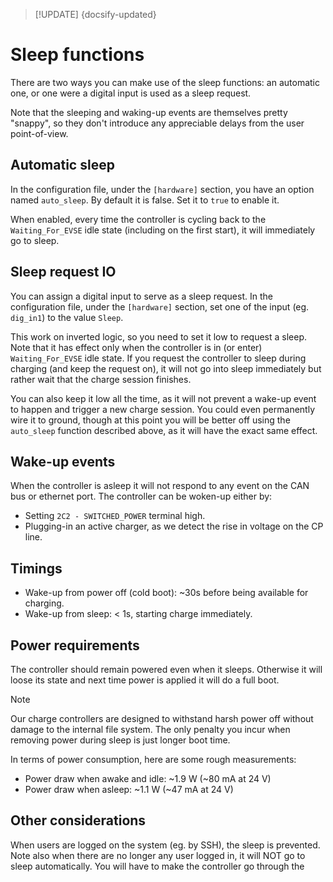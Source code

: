 > [!UPDATE] {docsify-updated}
# Sleep functions

There are two ways you can make use of the sleep functions: an automatic one, or one were a digital
input is used as a sleep request.

Note that the sleeping and waking-up events are themselves pretty "snappy", so they don't introduce
any appreciable delays from the user point-of-view.

## Automatic sleep

In the configuration file, under the `[hardware]` section, you have an option named `auto_sleep`.
By default it is false. Set it to `true` to enable it.

When enabled, every time the controller is cycling back to the `Waiting_For_EVSE` idle state
(including on the first start), it will immediately go to sleep.

## Sleep request IO

You can assign a digital input to serve as a sleep request. In the configuration file, under the
`[hardware]` section, set one of the input (eg. `dig_in1`) to the value `Sleep`.

This work on inverted logic, so you need to set it low to request a sleep. Note that it has effect
only when the controller is in (or enter) `Waiting_For_EVSE` idle state. If you request the controller
to sleep during charging (and keep the request on), it will not go into sleep immediately but rather
wait that the charge session finishes.

You can also keep it low all the time, as it will not prevent a wake-up event to happen and trigger
a new charge session. You could even permanently wire it to ground, though at this point you will be
better off using the `auto_sleep` function described above, as it will have the exact same effect.

## Wake-up events

When the controller is asleep it will not respond to any event on the CAN bus or ethernet port. The
controller can be woken-up either by:

- Setting `2C2 - SWITCHED_POWER` terminal high.
- Plugging-in an active charger, as we detect the rise in voltage on the CP line.

## Timings

- Wake-up from power off (cold boot): ~30s before being available for charging.
- Wake-up from sleep: < 1s, starting charge immediately.

## Power requirements

The controller should remain powered even when it sleeps. Otherwise it will loose its state and
next time power is applied it will do a full boot.

> [!NOTE]
> Our charge controllers are designed to withstand harsh power off without damage to the internal
> file system. The only penalty you incur when removing power during sleep is just longer boot time.

In terms of power consumption, here are some rough measurements:

- Power draw when awake and idle: \~1.9 W (\~80 mA at 24 V)
- Power draw when asleep: \~1.1 W (\~47 mA at 24 V)

## Other considerations

When users are logged on the system (eg. by SSH), the sleep is prevented. Note also when there are
no longer any user logged in, it will NOT go to sleep automatically. You will have to make the
controller go through the
